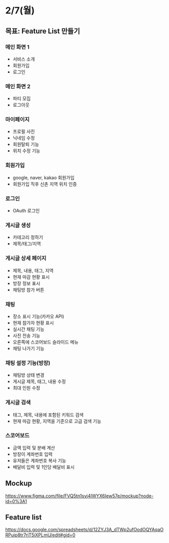 # 2/7(월)

## 목표: Feature List 만들기

### 메인 화면 1

- 서비스 소개
- 회원가입
- 로그인

### 메인 화면 2

- 파티 모집
- 로그아웃

### 마이페이지

- 프로필 사진
- 닉네임 수정
- 회원탈퇴 기능
- 위치 수정 기능

### 회원가입

- google, naver, kakao 회원가입
- 회원가입 직후 신촌 지역 위치 인증

### 로그인

- OAuth 로그인

### 게시글 생성

- 카테고리 정하기
- 제목/태그/지역

### 게시글 상세 페이지

- 제목, 내용, 태그, 지역
- 현재 마감 현황 표시
- 방장 정보 표시
- 채팅방 참가 버튼

### 채팅

- 장소 표시 기능(카카오 API)
- 현재 참가자 현황 표시
- 실시간 채팅 기능
- 사진 전송 기능
- 오른쪽에 스코어보드 슬라이드 메뉴
- 채팅 나가기 기능

### 채팅 설정 기능(방장)

- 채팅방 상태 변경
- 게시글 제목, 태그, 내용 수정
- 최대 인원 수정

### 게시글 검색

- 태그, 제목, 내용에 포함된 키워드 검색
- 현재 마감 현황, 지역을 기준으로 고급 검색 기능

### 스코어보드

- 금액 입력 및 분배 계산
- 방장이 계좌번호 입력
- 유저들은 계좌번호 복사 기능
- 배달비 입력 및 1인당 배달비 표시

## Mockup

https://www.figma.com/file/FVQ5tn1syj4IWYX6Iew57e/mockup?node-id=0%3A1

## Feature list

https://docs.google.com/spreadsheets/d/12ZYJ3A_dTWp2ufOodOQYAqaORPuip8tr7rjT5iXPLmU/edit#gid=0
